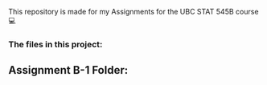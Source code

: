 This repository is made for my Assignments for the UBC STAT 545B course 💻

### The files in this project:

## Assignment B-1 Folder:
